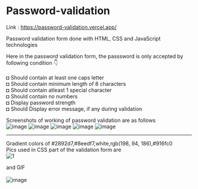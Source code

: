 # Password-validation

Link : https://password-validation.vercel.app/

Password validation form done with HTML, CSS and JavaScript technologies

Here in the password validation form, the passsword is only accepted by following condition 👇<br/><br/>
◘ Should contain at least one caps letter<br/>
◘ Should contain minimum length of 8 characters <br/>
◘ Should contain atleast 1 special character<br/>
◘ Should contain no numbers<br/>
◘ Display password strength<br/>
◘ Should Display error message, if any during validation<br/>


Screenshots of working of password validation are as follows<br/>
![image](https://user-images.githubusercontent.com/80317188/173224248-289bc74c-6975-4c08-9290-26548a6b6faa.png)
![image](https://user-images.githubusercontent.com/80317188/173224316-6bd74011-a751-45ae-a94e-051995e11f5b.png)
![image](https://user-images.githubusercontent.com/80317188/173224266-182f6fbb-41d9-4228-b397-afc132f81036.png)
![image](https://user-images.githubusercontent.com/80317188/173224295-2efacfdc-e488-4971-bd64-b28e22597b86.png)
![image](https://user-images.githubusercontent.com/80317188/173224640-5c671e06-2063-4f69-bdbd-b2f8b867a066.png)


--------------------------------------------------------------------------------------------

Gradient colors of #2892d7,#8eedf7,white,rgb(198, 94, 186),#916fc0 <br/>
Pics used in CSS part of the validation form are<br/>
![1](https://user-images.githubusercontent.com/80317188/173223722-dc37d1ce-0aa7-4bf7-a5b2-9aa0f88f88cd.png)<br/>


and GIF<br/>
<br/>![image](https://user-images.githubusercontent.com/80317188/173224619-921c61b3-5444-46b9-9748-ff174d5068c8.png)





